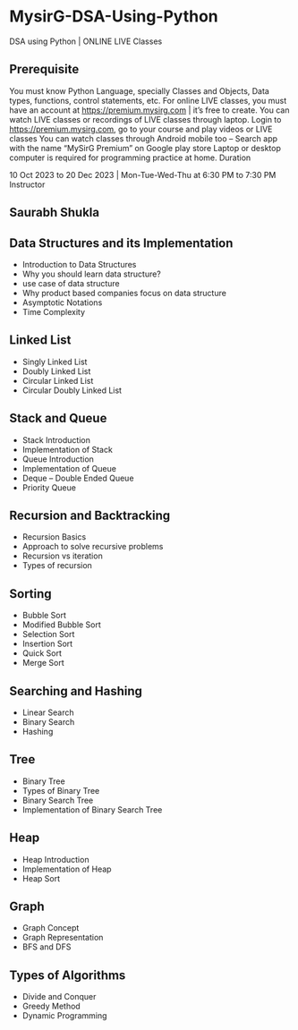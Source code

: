 # MysirG-DSA-Using-Python

DSA using Python | ONLINE LIVE Classes

## Prerequisite

You must know Python Language, specially Classes and Objects, Data types, functions, control statements, etc.
For online LIVE classes, you must have an account at https://premium.mysirg.com | it’s free to create.
You can watch LIVE classes or recordings of LIVE classes through laptop. Login to https://premium.mysirg.com, go to your course and play videos or LIVE classes
You can watch classes through Android mobile too – Search app with the name “MySirG Premium” on Google play store
Laptop or desktop computer is required for programming practice at home.
Duration

10 Oct 2023 to 20 Dec 2023 | Mon-Tue-Wed-Thu at 6:30 PM to 7:30 PM
Instructor

## Saurabh Shukla

## Data Structures and its Implementation
- Introduction to Data Structures
- Why you should learn data structure?
- use case of data structure
- Why product based companies focus on data structure
- Asymptotic Notations
- Time Complexity

## Linked List
- Singly Linked List
- Doubly Linked List
- Circular Linked List
- Circular Doubly Linked List

## Stack and Queue
- Stack Introduction
- Implementation of Stack
- Queue Introduction
- Implementation of Queue
- Deque – Double Ended Queue
- Priority Queue

## Recursion and Backtracking
- Recursion Basics
- Approach to solve recursive problems
- Recursion vs iteration
- Types of recursion

## Sorting
- Bubble Sort
- Modified Bubble Sort
- Selection Sort
- Insertion Sort
- Quick Sort
- Merge Sort

## Searching and Hashing
- Linear Search
- Binary Search
- Hashing

## Tree
- Binary Tree
- Types of Binary Tree
- Binary Search Tree
- Implementation of Binary Search Tree

## Heap
- Heap Introduction
- Implementation of Heap
- Heap Sort

## Graph
- Graph Concept
- Graph Representation
- BFS and DFS

## Types of Algorithms
- Divide and Conquer
- Greedy Method
- Dynamic Programming
